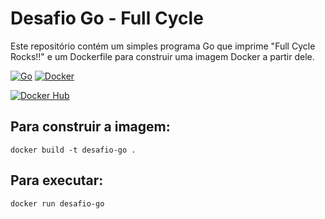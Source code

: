 # Desafio Go - Full Cycle

Este repositório contém um simples programa Go que imprime "Full Cycle Rocks!!" e um Dockerfile para construir uma imagem Docker a partir dele.

[![Go](https://img.shields.io/badge/go-%2300ADD8.svg?style=for-the-badge&logo=go&logoColor=white)](https://go.dev/)
[![Docker](https://img.shields.io/badge/docker-%230db7ed.svg?style=for-the-badge&logo=docker&logoColor=white)](https://www.docker.com/)

[![Docker Hub](https://img.shields.io/badge/docker_hub-%230db7ed.svg?logo=Docker&logoColor=white)](https://hub.docker.com/r/weslleyrichardc/fullcycle)

## Para construir a imagem:

`docker build -t desafio-go .`

## Para executar:

`docker run desafio-go`
